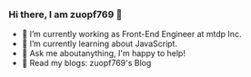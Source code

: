 ### Hi there, I am zuopf769 👋

- 🔭 I’m currently working as Front-End Engineer at mtdp Inc.
- 🌱 I’m currently learning about JavaScript.
- 💬 Ask me aboutanything, I'm happy to help!
- 📝 Read my blogs: zuopf769's Blog
